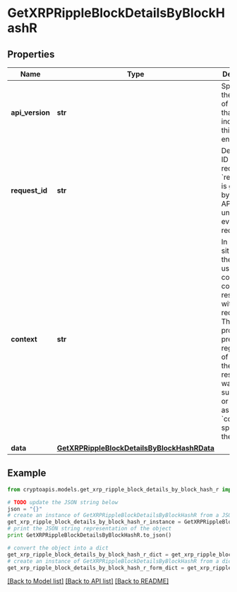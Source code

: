 # GetXRPRippleBlockDetailsByBlockHashR


## Properties
Name | Type | Description | Notes
------------ | ------------- | ------------- | -------------
**api_version** | **str** | Specifies the version of the API that incorporates this endpoint. | 
**request_id** | **str** | Defines the ID of the request. The &#x60;requestId&#x60; is generated by Crypto APIs and it&#39;s unique for every request. | 
**context** | **str** | In batch situations the user can use the context to correlate responses with requests. This property is present regardless of whether the response was successful or returned as an error. &#x60;context&#x60; is specified by the user. | [optional] 
**data** | [**GetXRPRippleBlockDetailsByBlockHashRData**](GetXRPRippleBlockDetailsByBlockHashRData.md) |  | 

## Example

```python
from cryptoapis.models.get_xrp_ripple_block_details_by_block_hash_r import GetXRPRippleBlockDetailsByBlockHashR

# TODO update the JSON string below
json = "{}"
# create an instance of GetXRPRippleBlockDetailsByBlockHashR from a JSON string
get_xrp_ripple_block_details_by_block_hash_r_instance = GetXRPRippleBlockDetailsByBlockHashR.from_json(json)
# print the JSON string representation of the object
print GetXRPRippleBlockDetailsByBlockHashR.to_json()

# convert the object into a dict
get_xrp_ripple_block_details_by_block_hash_r_dict = get_xrp_ripple_block_details_by_block_hash_r_instance.to_dict()
# create an instance of GetXRPRippleBlockDetailsByBlockHashR from a dict
get_xrp_ripple_block_details_by_block_hash_r_form_dict = get_xrp_ripple_block_details_by_block_hash_r.from_dict(get_xrp_ripple_block_details_by_block_hash_r_dict)
```
[[Back to Model list]](../README.md#documentation-for-models) [[Back to API list]](../README.md#documentation-for-api-endpoints) [[Back to README]](../README.md)



